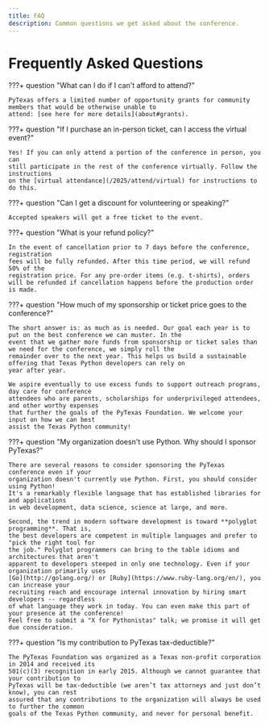 ```yaml
---
title: FAQ
description: Common questions we get asked about the conference.
---
```


# Frequently Asked Questions

???+ question "What can I do if I can't afford to attend?"

    PyTexas offers a limited number of opportunity grants for community members that would be otherwise unable to
    attend: [see here for more details](about#grants).

???+ question "If I purchase an in-person ticket, can I access the virtual event?"

    Yes! If you can only attend a portion of the conference in person, you can
    still participate in the rest of the conference virtually. Follow the instructions
    on the [virtual attendance](/2025/attend/virtual) for instructions to do this.   

???+ question "Can I get a discount for volunteering or speaking?"

    Accepted speakers will get a free ticket to the event. 

???+ question "What is your refund policy?"

    In the event of cancellation prior to 7 days before the conference, registration 
    fees will be fully refunded. After this time period, we will refund 50% of the
    registration price. For any pre-order items (e.g. t-shirts), orders 
    will be refunded if cancellation happens before the production order is made.

???+ question "How much of my sponsorship or ticket price goes to the conference?"

    The short answer is: as much as is needed. Our goal each year is to put on the best conference we can muster. In the
    event that we gather more funds from sponsorship or ticket sales than we need for the conference, we simply roll the
    remainder over to the next year. This helps us build a sustainable offering that Texas Python developers can rely on
    year after year.

    We aspire eventually to use excess funds to support outreach programs, day care for conference
    attendees who are parents, scholarships for underprivileged attendees, and other worthy expenses
    that further the goals of the PyTexas Foundation. We welcome your input on how we can best
    assist the Texas Python community!

???+ question "My organization doesn't use Python. Why should I sponsor PyTexas?"

    There are several reasons to consider sponsoring the PyTexas conference even if your
    organization doesn't currently use Python. First, you should consider using Python!
    It's a remarkably flexible language that has established libraries for and applications
    in web development, data science, science at large, and more.

    Second, the trend in modern software development is toward **polyglot programming**. That is,
    the best developers are competent in multiple languages and prefer to "pick the right tool for
    the job." Polyglot programmers can bring to the table idioms and architectures that aren't
    apparent to developers steeped in only one technology. Even if your organization primarily uses
    [Go](http://golang.org/) or [Ruby](https://www.ruby-lang.org/en/), you can increase your
    recruiting reach and encourage internal innovation by hiring smart developers -- regardless
    of what language they work in today. You can even make this part of your presence at the conference!
    Feel free to submit a "X for Pythonistas" talk; we promise it will get due consideration.

???+ question "Is my contribution to PyTexas tax-deductible?"

    The PyTexas Foundation was organized as a Texas non-profit corporation in 2014 and received its
    501(c)(3) recognition in early 2015. Although we cannot guarantee that your contribution to
    PyTexas will be tax-deductible (we aren’t tax attorneys and just don’t know), you can rest
    assured that any contributions to the organization will always be used to further the common
    goals of the Texas Python community, and never for personal benefit.
